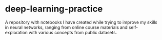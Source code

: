 # deep-learning-practice
A repository with notebooks I have created while trying to improve my skills in neural networks, ranging from online course materials and self-exploration with various concepts from public datasets.



